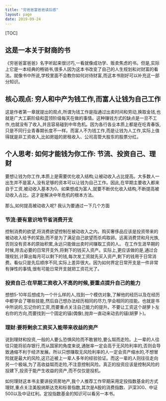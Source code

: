 ```yaml
---
title: "穷爸爸富爸爸读后感"
layout: page
date: 2019-09-24
---
```


[TOC]


## 这是一本关于财商的书

《穷爸爸富爸爸》名字听起来很讨巧,一看就像成功学、贩卖焦虑的书。但是,实际上它是一本经典的畅销书,很多人因为这本书改变了自己的人生规划和对财富的看法。就像书中所说,学校里面不会教你如何对待财富,而这本书刚好可以补充这一部分知识。

## 核心观点: 穷人和中产为钱工作,而富人让钱为自己工作

这是作者第一章就提出的观点,所谓为钱工作是指通过出卖时间和劳动,换取金钱,也就是广大工薪阶级和蓝领阶级每天在做的事情。这种赚钱方式的缺点是一旦不工作,也就没有了收入,并且容易碰到中年危机。因为各行各业本质上都是在吃青春饭,只是不同行业青春期长度不一样。而富人不为钱工作,而是让钱为人工作,实际上值得就是非工资收入,比如房姐的房租收入、公司高管大股东的股票分红。


## 个人思考: 如何才能钱为你工作: 节流、投资自己、理财

要想让钱为你工作,本质上是需要优化收入结构,让被动收入占比提高。大多数人一出生并不是富人,没有足够的资本可以让钱为自己工作。因此,在早期主要收入都来自于工资,被动收入基本为0。如果想成为富人,就要不断优化收入结构,不断提高被动收入占比。这才是解决中年危机的根本方法。

那么,如何提高被动收入呢? 我认为要通过一下几个方面


### 节流:要有意识地节省消费开支

控制消费的欲望,将消费欲望控制在被动收入之内。购买奢侈品应该是投资带来的被动收入给予的奖励,而不是为了满足自己欲望而杀鸡取卵。远离消费贷和月光族,否则没有资本的原始积累,永远只能做出卖时间赚取工资的人。
在工作生涯早期的时候,除去必要的日常开支外,将剩下的钱买入资产。实际上,更应该做的是,通过合理规划,计算出每月可以剩下的钱,每次发工资就先买入资产,剩下的钱用于日常消费。看似只是先后顺序不同,实际上差异很大。因为如何界定日常开支是一件非常有弹性的事情,很有可能日常开支就把工资花光了。

### 投资自己:在早期工资收入不高的时候,要重点提升自己的能力

想想5-10年后想成为一个什么样的人,找到一个模仿对象,了解他的经历以及在经历中都学会了哪些技能,然后自己想办法经历相同的尽力,学会相同的技能。也就是书中所说的,忘记你的工资,而要重点关注自己能力的提升。不要让工资这个胡萝卜左右你的方向,而要找到一个固定的锚(偶像),抛弃一直动来动去的锚(胡萝卜)。

### 理财:要将剩余工资买入能带来收益的资产

说到理财和投资,一般的人要么恐惧风险而不敢冒险,要么铤而走险。上一辈的人往往只能将前存银行,而从国家的角度来说,通胀率一定会高于无风险利率的,否则会导致通缩不利于经济发展。所以只想赚取无风险利率的人一定会资产缩水的,不想冒险就是最大的风险,这已近被上一辈人多年的经验验证。而这一辈的人则往往走向另一个极端,为了高收益铤而走险,不注意控制风险。真正的投资应该是控制风险的投建下,投资于能产生收益的资产,而不仅仅是投机。

如何理财这本书主要讲投资房地产,我个人推荐工作早期采用定投指数基金的方式理财,重点关注美股纳斯达克和标普指数,其次是A股的消费指数、沪深300、中证500以及中证红利。定投指数基金的知识可以看另一本书。



